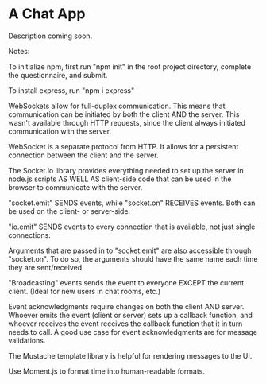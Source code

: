 # A Chat App

Description coming soon.

Notes:

To initialize npm, first run "npm init" in the root project directory, complete the questionnaire, and submit.

To install express, run "npm i express"

WebSockets allow for full-duplex communication. This means that communication can be initiated by both the client AND the server. This wasn't available through HTTP requests, since the client always initiated communication with the server.

WebSocket is a separate protocol from HTTP. It allows for a persistent connection between the client and the server.

The Socket.io library provides everything needed to set up the server in node.js scripts AS WELL AS client-side code that can be used in the browser to communicate with the server.

"socket.emit" SENDS events, while "socket.on" RECEIVES events. Both can be used on the client- or server-side.

"io.emit" SENDS events to every connection that is available, not just single connections.

Arguments that are passed in to "socket.emit" are also accessible through "socket.on". To do so, the arguments should have the same name each time they are sent/received.

"Broadcasting" events sends the event to everyone EXCEPT the current client. (Ideal for new users in chat rooms, etc.)

Event acknowledgments require changes on both the client AND server. Whoever emits the event (client or server) sets up a callback function, and whoever receives the event receives the callback function that it in turn needs to call. A good use case for event acknowledgments are for message validations.

The Mustache template library is helpful for rendering messages to the UI.

Use Moment.js to format time into human-readable formats.

